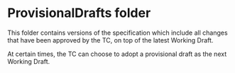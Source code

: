 # ProvisionalDrafts folder

This folder contains versions of the specification which include all changes that
have been approved by the TC, on top of the latest Working Draft.

At certain times, the TC can choose to adopt a provisional draft as the next
Working Draft.